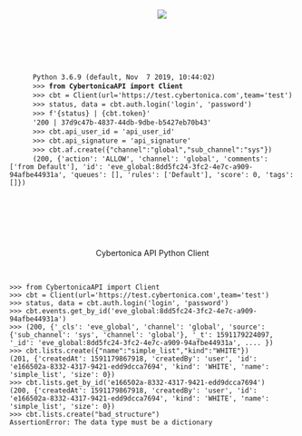 <span align="center">

<pre>
    <img src="https://gitlab.cybertonica.com/AF/vega/develop/ext/logo.png" align="center"/></a>
    
    <div align="left">
    <p></p>
    <code> Python 3.6.9 (default, Nov  7 2019, 10:44:02)</code>
    <code> >>> <strong>from CybertonicaAPI import Client</strong></code>
    <code> >>> cbt = Client(url='https://test.cybertonica.com',team='test')</code>
    <code> >>> status, data = cbt.auth.login('login', 'password')</code>
    <code> >>> f'{status} | {cbt.token}'</code>
    <code> '200 | 37d9c47b-4837-44db-9dbe-b5427eb70b43'</code>
    <code> >>> cbt.api_user_id = 'api_user_id'</code>
    <code> >>> cbt.api_signature = 'api_signature'</code>
    <code> >>> cbt.af.create({"channel":"global","sub_channel":"sys"})</code>
    <code> (200, {'action': 'ALLOW', 'channel': 'global', 'comments': ['from Default'], 'id': 'eve_global:8dd5fc24-3fc2-4e7c-a909-94afbe44931a', 'queues': [], 'rules': ['Default'], 'score': 0, 'tags': []})</code>
    </div>
</pre>
</span>

<p>&nbsp;</p><p>&nbsp;</p>

<p align="center">Cybertonica API Python Client</p>

<p>&nbsp;</p>

```pycon
>>> from CybertonicaAPI import Client
>>> cbt = Client(url='https://test.cybertonica.com',team='test')
>>> status, data = cbt.auth.login('login', 'password')
>>> cbt.events.get_by_id('eve_global:8dd5fc24-3fc2-4e7c-a909-94afbe44931a')
>>> (200, {'_cls': 'eve_global', 'channel': 'global', 'source': {'sub_channel': 'sys', 'channel': 'global'}, '_t': 1591179224097, '_id': 'eve_global:8dd5fc24-3fc2-4e7c-a909-94afbe44931a', .... })
>>> cbt.lists.create({"name":"simple_list","kind":"WHITE"})
(201, {'createdAt': 1591179867918, 'createdBy': 'user', 'id': 'e166502a-8332-4317-9421-edd9dcca7694', 'kind': 'WHITE', 'name': 'simple_list', 'size': 0})
>>> cbt.lists.get_by_id('e166502a-8332-4317-9421-edd9dcca7694')
(200, {'createdAt': 1591179867918, 'createdBy': 'user', 'id': 'e166502a-8332-4317-9421-edd9dcca7694', 'kind': 'WHITE', 'name': 'simple_list', 'size': 0})
>>> cbt.lists.create("bad_structure")
AssertionError: The data type must be a dictionary
```